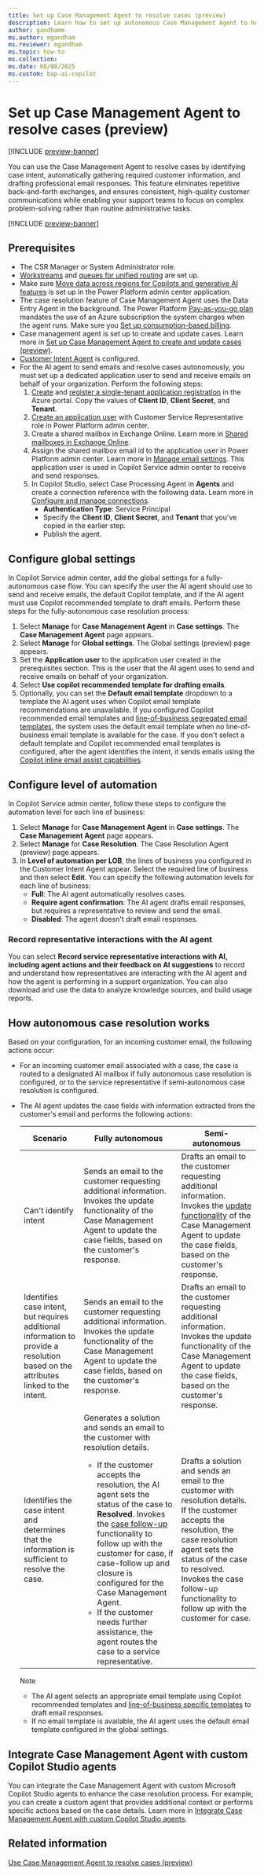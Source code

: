 ```yaml
---
title: Set up Case Management Agent to resolve cases (preview)
description: Learn how to set up autonomous Case Management Agent to help customer support teams efficiently resolve cases.
author: gandhamm
ms.author: mgandham
ms.reviewer: mgandham
ms.topic: how-to 
ms.collection: 
ms.date: 08/08/2025
ms.custom: bap-ai-copilot
---
```



# Set up Case Management Agent to resolve cases (preview)

[!INCLUDE [preview-banner](~/../shared-content/shared/preview-includes/preview-banner.md)]

You can use the Case Management Agent to resolve cases by identifying case intent, automatically gathering required customer information, and drafting professional email responses. This feature eliminates repetitive back-and-forth exchanges, and ensures consistent, high-quality customer communications while enabling your support teams to focus on complex problem-solving rather than routine administrative tasks.

[!INCLUDE [preview-banner](../../../shared-content/shared/preview-includes/production-ready-preview-dynamics365.md)]

## Prerequisites

- The CSR Manager or System Administrator role.
- [Workstreams](create-workstreams.md) and [queues for unified routing](queues-omnichannel.md) are set up.
- Make sure [Move data across regions for Copilots and generative AI features](/power-platform/admin/geographical-availability-copilot) is set up in the Power Platform admin center application.
- The case resolution feature of Case Management Agent uses the Data Entry Agent in the background. The Power Platform [Pay-as-you-go plan](/power-platform/admin/pay-as-you-go-overview) mandates the use of an Azure subscription the system charges when the agent runs. Make sure you [Set up consumption-based billing](setup-pay-as-you-go.md).
- Case management agent is set up to create and update cases. Learn more in [Set up Case Management Agent to create and update cases (preview)](set-up-autonomous-case-agents.md).
- [Customer Intent Agent](/dynamics365/contact-center/administer/manage-customer-intent-agent) is configured.
- For the AI agent to send emails and resolve cases autonomously, you must set up a dedicated application user to send and receive emails on behalf of your organization. Perform the following steps:
   1. [Create](/entra/identity-platform/quickstart-create-new-tenant#create-a-new-microsoft-entra-tenant) and [register a single-tenant application registration](/entra/identity-platform/quickstart-register-app#register-an-application) in the Azure portal. Copy the values of **Client ID**, **Client Secret**, and **Tenant**.
   2. [Create an application user](/power-platform/admin/manage-application-users?tabs=new#create-an-application-user) with Customer Service Representative role in Power Platform admin center.
   3. Create a shared mailbox in Exchange Online. Learn more in [Shared mailboxes in Exchange Online](/exchange/collaboration-exo/shared-mailboxes).
   4. Assign the shared mailbox email id to the application user in Power Platform admin center. Learn more in [Manage email settings](/power-platform/admin/settings-email). This application user is used in Copilot Service admin center to receive and send responses.
   5. In Copilot Studio, select Case Processing Agent in **Agents** and create a connection reference with the following data. Learn more in [Configure and manage connections](/microsoft-copilot-studio/authoring-connections).
       - **Authentication Type**: Service Principal
       - Specify the **Client ID**, **Client Secret**, and **Tenant** that you've copied in the earlier step.
       - Publish the agent. 
       
## Configure global settings

In Copilot Service admin center, add the global settings for a fully-autonomous case flow. You can specify the user the AI agent should use to send and receive emails, the default Copilot template, and if the AI agent must use Copilot recommended template to draft emails. Perform these steps for the fully-autonomous case resolution process:

1. Select **Manage** for **Case Management Agent** in **Case settings**. The **Case Management Agent** page appears.
1. Select **Manage** for **Global settings**. The Global settings (preview) page appears.
1. Set the **Application user** to the application user created in the prerequisites section. This is the user that the AI agent uses to send and receive emails on behalf of your organization.
1. Select **Use copilot recommended template for drafting emails**. 
1. Optionally, you can set the **Default email template** dropdown to a template the AI agent uses when Copilot email template recommendations are unavailable. If you configured Copilot recommended email templates and [line-of-business segregated email templates](configure-lob-email-templates.md), the system uses the default email template when no line-of-business email template is available for the case. 
If you don't select a default template and Copilot recommended email templates is configured, after the agent identifies the intent, it sends emails using the [Copilot inline email assist capabilities](/dynamics365/contact-center/use/use-copilot-email#use-copilot-to-draft-an-email).

## Configure level of automation 

In Copilot Service admin center, follow these steps to configure the automation level for each line of business:

1. Select **Manage** for **Case Management Agent** in **Case settings**. The **Case Management Agent** page appears.
1. Select **Manage** for **Case Resolution**. The Case Resolution Agent (preview) page appears.
1. In **Level of automation per LOB**, the lines of business you configured in the Customer Intent Agent appear. Select the required line of business and then select **Edit**. You can specify the following automation levels for each line of business:
   - **Full**: The AI agent automatically resolves cases.
   - **Require agent confirmation**: The AI agent drafts email responses, but requires a representative to review and send the email.
   - **Disabled**: The agent doesn't draft email responses. 

### Record representative interactions with the AI agent

 You can select **Record service representative interactions with AI, including agent actions and their feedback on AI suggestions** to record and understand how representatives are interacting with the AI agent and how the agent is performing in a support organization. You can also download and use the data to analyze knowledge sources, and build usage reports.

## How autonomous case resolution works

Based on your configuration, for an incoming customer email, the following actions occur:

- For an incoming customer email associated with a case, the case is routed to a designated AI mailbox if fully autonomous case resolution is configured, or to the service representative if semi-autonomous case resolution is configured.
- The AI agent updates the case fields with information extracted from the customer's email and performs the following actions:

    | Scenario | Fully autonomous | Semi-autonomous |
    |----------|------------------|-----------------|
    | Can't identify intent | Sends an email to the customer requesting additional information. Invokes the update functionality of the Case Management Agent to update the case fields, based on the customer's response. | Drafts an email to the customer requesting additional information. Invokes the [update functionality](../use/use-case-creation-agent.md#autonomous-case-updates) of the Case Management Agent to update the case fields, based on the customer's response. |
    | Identifies case intent, but requires additional information to provide a resolution based on the attributes linked to the intent. | Sends an email to the customer requesting additional information. Invokes the update functionality of the Case Management Agent to update the case fields, based on the customer's response. | Drafts an email to the customer requesting additional information. Invokes the update functionality of the Case Management Agent to update the case fields, based on the customer's response. |
    | Identifies the case intent and determines that the information is sufficient to resolve the case. | Generates a solution and sends an email to the customer with resolution details.<ul><li>If the customer accepts the resolution, the AI agent sets the status of the case to **Resolved**. Invokes the [case follow-up](../use/use-case-follow-up-closure.md#use-autonomous-follow-up-and-closure-of-cases) functionality to follow up with the customer for case, if case-follow up and closure is configured for the Case Management Agent.</li><li>If the customer needs further assistance, the agent routes the case to a service representative.</li></ul> | Drafts a solution and sends an email to the customer with resolution details. If the customer accepts the resolution, the case resolution agent sets the status of the case to resolved. Invokes the case follow-up functionality to follow up with the customer for case. |
  
   > [!NOTE]
   > - The AI agent selects an appropriate email template using Copilot recommended templates and [line-of-business specific templates](configure-lob-email-templates.md#runtime-experience) to draft email responses.
   > - If no email template is available, the AI agent uses the default email template configured in the global settings.

## Integrate Case Management Agent with custom Copilot Studio agents 

You can integrate the Case Management Agent with custom Microsoft Copilot Studio agents to enhance the case resolution process. For example, you can create a custom agent that provides additional context or performs specific actions based on the case details. Learn more in [Integrate Case Management Agent with custom Copilot Studio agents](../develop/case-management-agent-integration.md).

## Related information

[Use Case Management Agent to resolve cases (preview)](../use/use-case-resolution-agent.md)